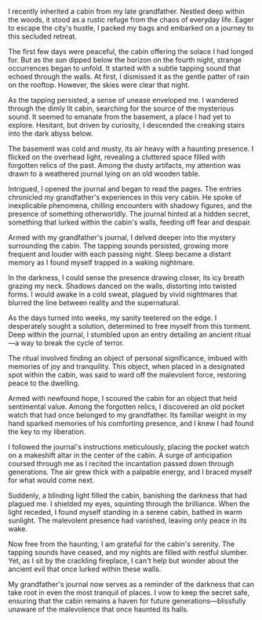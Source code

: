 I recently inherited a cabin from my late grandfather. Nestled deep within the woods, it stood as a rustic refuge from the chaos of everyday life. Eager to escape the city's hustle, I packed my bags and embarked on a journey to this secluded retreat.

The first few days were peaceful, the cabin offering the solace I had longed for. But as the sun dipped below the horizon on the fourth night, strange occurrences began to unfold. It started with a subtle tapping sound that echoed through the walls. At first, I dismissed it as the gentle patter of rain on the rooftop. However, the skies were clear that night.

As the tapping persisted, a sense of unease enveloped me. I wandered through the dimly lit cabin, searching for the source of the mysterious sound. It seemed to emanate from the basement, a place I had yet to explore. Hesitant, but driven by curiosity, I descended the creaking stairs into the dark abyss below.

The basement was cold and musty, its air heavy with a haunting presence. I flicked on the overhead light, revealing a cluttered space filled with forgotten relics of the past. Among the dusty artifacts, my attention was drawn to a weathered journal lying on an old wooden table.

Intrigued, I opened the journal and began to read the pages. The entries chronicled my grandfather's experiences in this very cabin. He spoke of inexplicable phenomena, chilling encounters with shadowy figures, and the presence of something otherworldly. The journal hinted at a hidden secret, something that lurked within the cabin's walls, feeding off fear and despair.

Armed with my grandfather's journal, I delved deeper into the mystery surrounding the cabin. The tapping sounds persisted, growing more frequent and louder with each passing night. Sleep became a distant memory as I found myself trapped in a waking nightmare.

In the darkness, I could sense the presence drawing closer, its icy breath grazing my neck. Shadows danced on the walls, distorting into twisted forms. I would awake in a cold sweat, plagued by vivid nightmares that blurred the line between reality and the supernatural.

As the days turned into weeks, my sanity teetered on the edge. I desperately sought a solution, determined to free myself from this torment. Deep within the journal, I stumbled upon an entry detailing an ancient ritual—a way to break the cycle of terror.

The ritual involved finding an object of personal significance, imbued with memories of joy and tranquility. This object, when placed in a designated spot within the cabin, was said to ward off the malevolent force, restoring peace to the dwelling.

Armed with newfound hope, I scoured the cabin for an object that held sentimental value. Among the forgotten relics, I discovered an old pocket watch that had once belonged to my grandfather. Its familiar weight in my hand sparked memories of his comforting presence, and I knew I had found the key to my liberation.

I followed the journal's instructions meticulously, placing the pocket watch on a makeshift altar in the center of the cabin. A surge of anticipation coursed through me as I recited the incantation passed down through generations. The air grew thick with a palpable energy, and I braced myself for what would come next.

Suddenly, a blinding light filled the cabin, banishing the darkness that had plagued me. I shielded my eyes, squinting through the brilliance. When the light receded, I found myself standing in a serene cabin, bathed in warm sunlight. The malevolent presence had vanished, leaving only peace in its wake.

Now free from the haunting, I am grateful for the cabin's serenity. The tapping sounds have ceased, and my nights are filled with restful slumber. Yet, as I sit by the crackling fireplace, I can't help but wonder about the ancient evil that once lurked within these walls.

My grandfather's journal now serves as a reminder of the darkness that can take root in even the most tranquil of places. I vow to keep the secret safe, ensuring that the cabin remains a haven for future generations—blissfully unaware of the malevolence that once haunted its halls.